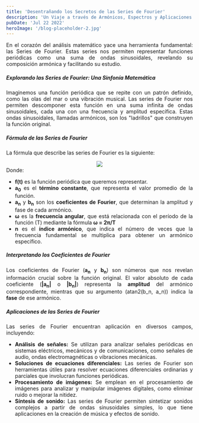 ```yaml
---
title: 'Desentrañando los Secretos de las Series de Fourier'
description: 'Un Viaje a través de Armónicos, Espectros y Aplicaciones'
pubDate: 'Jul 22 2022'
heroImage: '/blog-placeholder-2.jpg'
---
```


<div style="text-align: justify;">
    <p>En el corazón del análisis matemático yace una herramienta fundamental: las Series de Fourier. Estas series nos permiten representar funciones periódicas como una suma de ondas sinusoidales, revelando su composición armónica y facilitando su estudio.</p>
    <h5>Explorando las Series de Fourier: Una Sinfonía Matemática</h5>
    <p>Imaginemos una función periódica que se repite con un patrón definido, como las olas del mar o una vibración musical. Las series de Fourier nos permiten descomponer esta función en una suma infinita de ondas sinusoidales, cada una con una frecuencia y amplitud específica. Estas ondas sinusoidales, llamadas armónicos, son los "ladrillos" que construyen la función original.</p>
    <h5 >Fórmula de las Series de Fourier</h5>
    <p>La fórmula que describe las series de Fourier es la siguiente:</p>
    <div style="display: flex; justify-content: center;">
        <img src="/ecuacion-1.png"/>
    </div>
    Donde:
    <ul>
        <li><b>f(t)</b> es la función periódica que queremos representar.</li>
        <li><b>a<sub>0</sub></b> es el <b>término constante</b>, que representa el valor promedio de la función.</li>
        <li><b>a<sub>n</sub></b> y <b>b<sub>n</sub></b> son los <b>coeficientes de Fourier</b>, que determinan la amplitud y fase de cada armónico.</li>
        <li><b>ω</b> es la <b>frecuencia angular</b>, que está relacionada con el período de la función (T) mediante la fórmula <b>ω = 2π/T</b></li>
        <li><b>n</b> es el <b>índice armónico</b>, que indica el número de veces que la frecuencia fundamental se multiplica para obtener un armónico específico.</li>
    </ul>
    <h5>Interpretando los Coeficientes de Fourier</h5>
    <p>Los coeficientes de Fourier (<b>a<sub>n</sub></b> y <b>b<sub>n</sub></b>) son números que nos revelan información crucial sobre la función original. El valor absoluto de cada coeficiente (<b>|a<sub>n</sub>|</b> o <b>|b<sub>n</sub>|</b>) representa la <b>amplitud</b> del armónico correspondiente, mientras que su argumento (atan2(b_n, a_n)) indica la <b>fase</b> de ese armónico.</p>
    <h5>Aplicaciones de las Series de Fourier</h5>
    <p>Las series de Fourier encuentran aplicación en diversos campos, incluyendo:</p>
    <ul>
        <li><b>Análisis de señales:</b> Se utilizan para analizar señales periódicas en sistemas eléctricos, mecánicos y de comunicaciones, como señales de audio, ondas electromagnéticas o vibraciones mecánicas.</li>
        <li><b>Soluciones de ecuaciones diferenciales:</b> Las series de Fourier son herramientas útiles para resolver ecuaciones diferenciales ordinarias y parciales que involucran funciones periódicas.</li>
        <li><b>Procesamiento de imágenes:</b> Se emplean en el procesamiento de imágenes para analizar y manipular imágenes digitales, como eliminar ruido o mejorar la nitidez.</li>
        <li><b>Síntesis de sonido:</b> Las series de Fourier permiten sintetizar sonidos complejos a partir de ondas sinusoidales simples, lo que tiene aplicaciones en la creación de música y efectos de sonido.</li>
    </ul>
</div>
